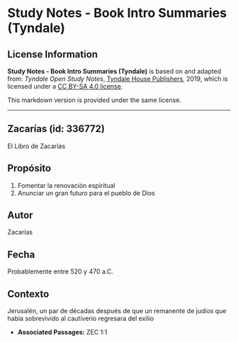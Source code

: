 # Study Notes - Book Intro Summaries (Tyndale)

## License Information

**Study Notes - Book Intro Summaries (Tyndale)** is based on and adapted from: _Tyndale Open Study Notes_, [Tyndale House Publishers](https://tyndaleopenresources.com/), 2019, which is licensed under a [CC BY-SA 4.0 license](https://creativecommons.org/licenses/by-sa/4.0/legalcode.en).

This markdown version is provided under the same license.



--------------------------------

## Zacarías (id: 336772)

El Libro de Zacarías

Propósito
---------

1. Fomentar la renovación espiritual
2. Anunciar un gran futuro para el pueblo de Dios

Autor
-----

Zacarías

Fecha
-----

Probablemente entre 520 y 470 a.C.

Contexto
--------

Jerusalén, un par de décadas después de que un remanente de judíos que había sobrevivido al cautiverio regresara del exilio

* **Associated Passages:** ZEC 1:1

